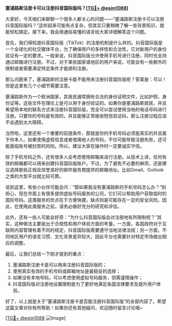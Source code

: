 **塞浦路斯注册卡可以注册抖音国际版吗？[[TG💪+ @esim1088](https://t.me/s/esim1088)]**

大家好，今天咱们来聊聊一个很多人都关心的问题——“塞浦路斯注册卡可以注册抖音国际版吗？”这听起来可能有点复杂，但其实只要稍微了解一些背景知识，就能轻松搞定。接下来，我会用通俗易懂的语言给大家详细解答这个问题。

首先，我们得知道抖音国际版（TikTok）的注册机制是什么样的。抖音国际版是一个全球化的社交媒体平台，为了确保用户的多样性和合法性，它对新用户的身份验证有一定的要求。一般来说，抖音国际版允许使用手机号进行注册，同时也支持通过邮箱进行注册。不过，对于某些国家或地区的用户来说，可能会有一些额外的限制或者需要满足特定条件才能顺利注册。

那么问题来了，塞浦路斯的注册卡能不能用来注册抖音国际版呢？答案是：可以！但是这里有几个小细节需要注意。

塞浦路斯作为一个欧洲国家，其居民通常拥有合法的身份证明文件，比如护照、身份证等。这些文件在理论上是可以用于身份验证的。如果你是塞浦路斯居民，并且希望用本地的联系方式来注册抖音国际版，完全可以尝试使用当地的电话号码进行注册。只要你的号码是有效的，并且能够正常接收短信验证码，那么注册过程应该不会遇到太大障碍。

当然啦，这里还有一个重要的前提条件，那就是你的手机号码必须是真实的并且属于你本人。如果使用虚假信息或者借用他人的号码，不仅可能导致注册失败，还可能面临账号被封禁的风险。所以，建议大家在操作时一定要诚实守信。

除了手机号码之外，还有很多人会考虑使用邮箱来进行注册。从技术上讲，任何有效的邮箱都可以用来创建抖音国际版账户。不过，为了避免不必要的麻烦，还是建议选择那些正规且信誉良好的邮件服务商提供的邮箱地址。比如Gmail、Outlook之类的大型平台就比较可靠。

说到这里，有些小伙伴可能会问：“那如果我没有塞浦路斯的手机号码怎么办？”别担心，现在市面上有很多提供虚拟号码服务的公司，它们可以帮助用户获取临时的国际号码。这类服务的优点在于方便快捷，缺点则是可能存在一定的安全风险。因此，在使用此类服务之前，请务必做好充分的研究和评估。

此外，还有一些人可能会好奇：“为什么抖音国际版会对注册地有所限制呢？”其实，这种做法主要是出于合规性和用户体验方面的考量。一方面，各国政府对于互联网内容管理有着不同的规定，抖音国际版需要遵守当地法律法规；另一方面，不同地区用户的语言习惯、文化背景差异较大，因此平台也需要针对特定市场做出相应的调整。

最后，让我们总结一下刚才提到的重点：
1. 塞浦路斯注册卡是可以用来注册抖音国际版的；
2. 使用真实有效的手机号码或邮箱地址是最稳妥的选择；
3. 如果没有本地号码，可以考虑使用虚拟号码服务，但需谨慎操作；
4. 抖音国际版对注册地设置限制是为了更好地满足各国法律要求及提升用户体验。

好了，以上就是关于“塞浦路斯注册卡是否能注册抖音国际版”的全部内容了。希望这篇文章对你有所帮助！如果你还有其他疑问，欢迎随时留言讨论哦~

[[TG💪+ @esim1088](https://t.me/s/esim1088) ![Image](https://i.postimg.cc/4NQfJmqS/Snipaste-2025-05-13-00-14-12.png)]